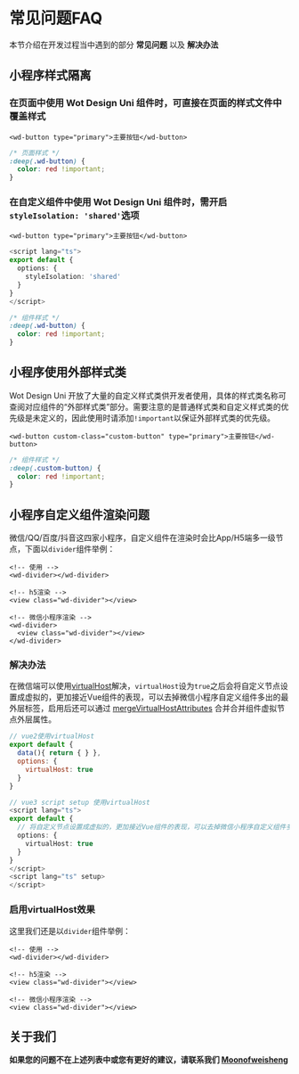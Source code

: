 #  常见问题FAQ

本节介绍在开发过程当中遇到的部分 **常见问题** 以及 **解决办法**


## 小程序样式隔离

### 在页面中使用 Wot Design Uni 组件时，可直接在页面的样式文件中覆盖样式
```vue
<wd-button type="primary">主要按钮</wd-button>
```

```scss
/* 页面样式 */
:deep(.wd-button) {
  color: red !important;
}
```

### 在自定义组件中使用 Wot Design Uni 组件时，需开启`styleIsolation: 'shared'`选项

```vue
<wd-button type="primary">主要按钮</wd-button>
```

```ts
<script lang="ts">
export default {
  options: {
    styleIsolation: 'shared'
  }
}
</script>
```

```scss
/* 组件样式 */
:deep(.wd-button) {
  color: red !important;
}
```

## 小程序使用外部样式类
Wot Design Uni 开放了大量的自定义样式类供开发者使用，具体的样式类名称可查阅对应组件的“外部样式类”部分。需要注意的是普通样式类和自定义样式类的优先级是未定义的，因此使用时请添加`!important`以保证外部样式类的优先级。

```vue
<wd-button custom-class="custom-button" type="primary">主要按钮</wd-button>
```
```scss
/* 组件样式 */
:deep(.custom-button) {
  color: red !important;
}
```

## 小程序自定义组件渲染问题
微信/QQ/百度/抖音这四家小程序，自定义组件在渲染时会比App/H5端多一级节点，下面以`divider`组件举例：

```vue
<!-- 使用 -->
<wd-divider></wd-divider>

<!-- h5渲染 -->
<view class="wd-divider"></view>

<!-- 微信小程序渲染 -->
<wd-divider>
  <view class="wd-divider"></view>
</wd-divider>
```

### 解决办法
在微信端可以使用[virtualHost](https://uniapp.dcloud.net.cn/tutorial/vue-api.html#%E5%85%B6%E4%BB%96%E9%85%8D%E7%BD%AE)解决，`virtualHost`设为`true`之后会将自定义节点设置成虚拟的，更加接近Vue组件的表现，可以去掉微信小程序自定义组件多出的最外层标签，启用后还可以通过 [mergeVirtualHostAttributes](https://uniapp.dcloud.net.cn/collocation/manifest.html#mp-weixin) 合并合并组件虚拟节点外层属性。
```js
// vue2使用virtualHost
export default {
  data(){ return { } },
  options: {
    virtualHost: true
  }
}
```

```ts
// vue3 script setup 使用virtualHost
<script lang="ts">
export default {
  // 将自定义节点设置成虚拟的，更加接近Vue组件的表现，可以去掉微信小程序自定义组件多出的最外层标签
  options: {
    virtualHost: true
  }
}
</script>
<script lang="ts" setup>
</script>
```
### 启用virtualHost效果
这里我们还是以`divider`组件举例：

```vue
<!-- 使用 -->
<wd-divider></wd-divider>

<!-- h5渲染 -->
<view class="wd-divider"></view>

<!-- 微信小程序渲染 -->
<view class="wd-divider"></view>
```


## 关于我们

**如果您的问题不在上述列表中或您有更好的建议，请联系我们 [Moonofweisheng](https://github.com/Moonofweisheng/wot-design-uni)**
